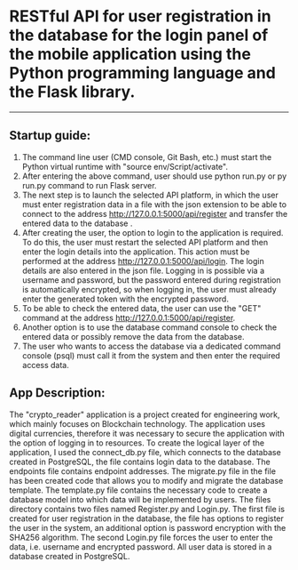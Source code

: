 # RESTful API for user registration in the database for the login panel of the mobile application using the Python programming language and the Flask library.

---

## Startup guide:

1. The command line user (CMD console, Git Bash, etc.) must start the Python virtual runtime with "source env/Script/activate".
2. After entering the above command, user should use python run.py or py run.py command to run Flask server.
3. The next step is to launch the selected API platform, in which the user must enter registration data in a file with the json extension to be able to connect to the address http://127.0.0.1:5000/api/register and transfer the entered data to the database .
4. After creating the user, the option to login to the application is required. To do this, the user must restart the selected API platform and then enter the login details into the application. This action must be performed at the address http://127.0.0.1:5000/api/login. The login details are also entered in the json file. Logging in is possible via a username and password, but the password entered during registration is automatically encrypted, so when logging in, the user must already enter the generated token with the encrypted password.
5. To be able to check the entered data, the user can use the "GET" command at the address http://127.0.0.1:5000/api/register.
6. Another option is to use the database command console to check the entered data or possibly remove the data from the database.
7. The user who wants to access the database via a dedicated command console (psql) must call it from the system and then enter the required access data.

## App Description:

The "crypto_reader" application is a project created for engineering work, which mainly focuses on Blockchain technology. The application uses digital currencies, therefore it was necessary to secure the application with the option of logging in to resources. To create the logical layer of the application, I used the connect_db.py file, which connects to the database created in PostgreSQL, the file contains login data to the database. The endpoints file contains endpoint addresses. The migrate.py file in the file has been created code that allows you to modify and migrate the database template. The template.py file contains the necessary code to create a database model into which data will be implemented by users. The files directory contains two files named Register.py and Login.py. The first file is created for user registration in the database, the file has options to register the user in the system, an additional option is password encryption with the SHA256 algorithm.
The second Login.py file forces the user to enter the data, i.e. username and encrypted password.
All user data is stored in a database created in PostgreSQL.
